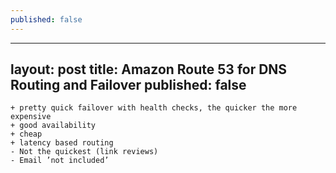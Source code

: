 ```yaml
---
published: false
---
```


---
layout: post
title: Amazon Route 53 for DNS Routing and Failover
published: false
---

    + pretty quick failover with health checks, the quicker the more expensive 
    + good availability 
    + cheap 
    + latency based routing
    - Not the quickest (link reviews)
    - Email ’not included’

